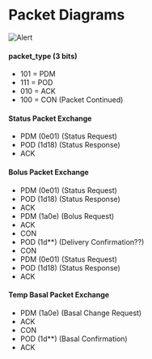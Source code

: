 # Packet Diagrams
![Alert](https://rawgit.com/openaps/omnidocs/master/packets/status.svg)

#### packet_type (3 bits)

 * 101 = PDM
 * 111 = POD
 * 010 = ACK
 * 100 = CON (Packet Continued)

#### Status Packet Exchange 

 * PDM (0e01) (Status Request)
 * POD (1d18) (Status Response)
 * ACK

#### Bolus Packet Exchange

 * PDM (0e01) (Status Request)
 * POD (1d18) (Status Response)
 * ACK
 * PDM (1a0e) (Bolus Request)
 * ACK
 * CON
 * POD (1d**) (Delivery Confirmation??)
 * CON
 * PDM (0e01) (Status Request)
 * POD (1d18) (Status Response)
 * ACK

#### Temp Basal Packet Exchange

 * PDM (1a0e) (Basal Change Request)
 * ACK
 * CON
 * POD (1d**) (Basal Confirmation)
 * ACK
